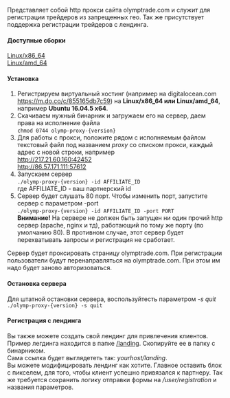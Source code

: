 Представляет собой http прокси сайта olymptrade.com и служит для регистрации трейдеров из запрещенных гео. 
Так же присутствует поддержка регистрации трейдеров с лендинга.  

#### Доступные сборки
[Linux/x86_64](olymp-proxy_linux_386)  
[Linux/amd_64](olymp-proxy_linux_amd64)

#### Установка
1. Регистрируем виртуальный хостинг (например на digitalocean.com https://m.do.co/c/855165db7c59) 
 на **Linux/x86_64 или Linux/amd_64**, например **Ubuntu 16.04.5 x64**.   
2. Скачиваем нужный бинарник и загружаем его на сервер, даем права на исполнение файла  
`chmod 0744 olymp-proxy-{version}`
3. Для работы с прокси, положите рядом с исполняемым файлом текстовый файл под названием _proxy_ со списком прокси, каждый адрес с новой строки, например  
http://217.21.60.160:42452  
http://86.57.171.111:57612  
4. Запускаем сервер  
`./olymp-proxy-{version} -id AFFILIATE_ID`  
где AFFILIATE_ID - ваш партнерский id
5. Сервер будет слушать 80 порт. Чтобы изменить порт, запустите сервер с параметром -port  
`./olymp-proxy-{version} -id AFFILIATE_ID -port PORT`  
**Внимание!** На сервере не должен быть запущен ни один прочий http сервер (apache, nginx и тд), работающий по тому же порту (по умолчанию 80). В противном случае, этот сервер будет перехватывать запросы и регистрация не сработает.

Сервер будет проксировать страницу olymptrade.com. При регистрации пользователи будут перенаправляться на olymptrade.com.
При этом им надо будет заново авторизоваться.

#### Остановка сервера
Для штатной остановки сервера, воспользуйтесть параметром _-s quit_  
`./olymp-proxy-{version} -s quit`  

#### Регистрация с лендинга
Вы также можете создать свой лендинг для привлечения клиентов.
Пример легдинга находится в папке [/landing](/landing). Скопируйте ее в папку с бинарником.   
Сама ссылка будет выглядететь так: _yourhost/landing_.  
Вы можете модифицировать лендинг как хотите. Главное оставить блок с пикселем, для того, чтобы клиент успешно привязался к партнеру. Так же требуется сохранить логику отправки формы на _/user/registration_ и названия параметров.



